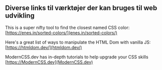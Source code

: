 ## Diverse links til værktøjer der kan bruges til web udvikling

This is a super nifty tool to find the closest named CSS color:  
[https://enes.in/sorted-colors/](enes.in/sorted-colors/)

Here's a great list of ways to manipulate the HTML Dom with vanilla JS:  
[https://htmldom.dev/](htmldom.dev/)

ModernCSS.dev has in-depth tutorials to help upgrade your CSS skills  
[https://ModernCSS.dev](ModernCSS.dev)
